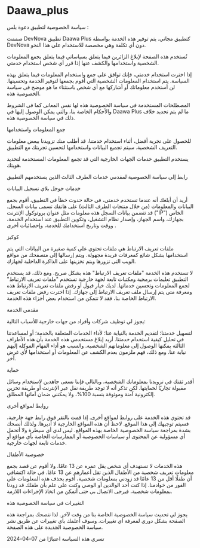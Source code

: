 # Daawa_plus
سياسة الخصوصية لتطبيق دعوة بلس :

صممت DevNova تطبيق Daawa Plus كتطبيق مجاني. يتم توفير هذه الخدمة بواسطة DevNova دون أي تكلفة وهي مخصصة للاستخدام على هذا النحو.

تُستخدم هذه الصفحة لإبلاغ الزائرين فيما يتعلق بسياساتي فيما يتعلق بجمع المعلومات الشخصية واستخدامها والكشف عنها إذا قرر أي شخص استخدام خدمتي.

إذا اخترت استخدام خدمتي، فإنك توافق على جمع واستخدام المعلومات فيما يتعلق بهذه السياسة. يتم استخدام المعلومات الشخصية التي أقوم بجمعها لتوفير الخدمة وتحسينها. لن أستخدم معلوماتك أو أشاركها مع أي شخص باستثناء ما هو موضح في سياسة الخصوصية هذه.

المصطلحات المستخدمة في سياسة الخصوصية هذه لها نفس المعاني كما في الشروط والأحكام الخاصة بنا، والتي يمكن الوصول إليها في Daawa Plus ما لم يتم تحديد خلاف ذلك في سياسة الخصوصية هذه.

جمع المعلومات واستخدامها

للحصول على تجربة أفضل، أثناء استخدام خدمتنا، قد أطلب منك تزويدنا ببعض معلومات التعريف الشخصية. سيتم تجميع البيانات واستخدامها لتحسين تجربتك مع التطبيق.

يستخدم التطبيق خدمات الجهات الخارجية التي قد تجمع المعلومات المستخدمة لتحديد هويتك.

رابط إلى سياسة الخصوصية لمقدمي خدمات الطرف الثالث الذين يستخدمهم التطبيق

خدمات جوجل بلاي
تسجيل البيانات

أريد أن أبلغك أنه عندما تستخدم خدمتي، في حالة حدوث خطأ في التطبيق، أقوم بجمع البيانات والمعلومات (من خلال منتجات الطرف الثالث) على هاتفك تسمى بيانات السجل. قد تتضمن بيانات السجل هذه معلومات مثل عنوان بروتوكول الإنترنت ("IP") الخاص بجهازك، واسم الجهاز، وإصدار نظام التشغيل، وتكوين التطبيق عند استخدام الخدمة، ووقت وتاريخ استخدامك للخدمة، وإحصائيات أخرى .

كوكيز

ملفات تعريف الارتباط هي ملفات تحتوي على كمية صغيرة من البيانات التي يتم استخدامها بشكل شائع كمعرفات فريدة مجهولة. ويتم إرسالها إلى متصفحك من مواقع الويب التي تزورها ويتم تخزينها على الذاكرة الداخلية لجهازك.

لا تستخدم هذه الخدمة "ملفات تعريف الارتباط" هذه بشكل صريح. ومع ذلك، قد يستخدم التطبيق تعليمات برمجية ومكتبات تابعة لجهة خارجية تستخدم "ملفات تعريف الارتباط" لجمع المعلومات وتحسين خدماتها. لديك خيار قبول أو رفض ملفات تعريف الارتباط هذه ومعرفة متى يتم إرسال ملف تعريف الارتباط إلى جهازك. إذا اخترت رفض ملفات تعريف الارتباط الخاصة بنا، فقد لا تتمكن من استخدام بعض أجزاء هذه الخدمة.

مقدمي الخدمة

يجوز لي توظيف شركات وأفراد من جهات خارجية للأسباب التالية:

لتسهيل خدمتنا؛
لتقديم الخدمة بالنيابة عنا؛
لأداء الخدمات المتعلقة بالخدمة؛ أو
لمساعدتنا في تحليل كيفية استخدام خدمتنا.
أريد إبلاغ مستخدمي هذه الخدمة بأن هذه الأطراف الثالثة يمكنها الوصول إلى معلوماتهم الشخصية. والسبب هو أداء المهام الموكلة إليهم نيابة عنا. ومع ذلك، فهم ملزمون بعدم الكشف عن المعلومات أو استخدامها لأي غرض آخر.

حماية

أقدر ثقتك في تزويدنا بمعلوماتك الشخصية، وبالتالي فإننا نسعى جاهدين لاستخدام وسائل مقبولة تجاريًا لحمايتها. لكن تذكر أنه لا توجد طريقة نقل عبر الإنترنت أو طريقة تخزين إلكترونية آمنة وموثوقة بنسبة 100%، ولا يمكنني ضمان أمانها المطلق.

روابط لمواقع أخرى

قد تحتوي هذه الخدمة على روابط لمواقع أخرى. إذا قمت بالنقر فوق رابط جهة خارجية، فسيتم توجيهك إلى هذا الموقع. لاحظ أن هذه المواقع الخارجية لا أديرها. ولذلك أنصحك بشدة بمراجعة سياسة الخصوصية الخاصة بهذه المواقع. ليس لدي أي سيطرة ولا أتحمل أي مسؤولية عن المحتوى أو سياسات الخصوصية أو الممارسات الخاصة بأي مواقع أو خدمات تابعة لجهات خارجية.

خصوصية الأطفال

هذه الخدمات لا تستهدف أي شخص يقل عمره عن 13 عامًا. ولا أقوم عن قصد بجمع معلومات تعريف شخصية من الأطفال الذين تقل أعمارهم عن 13 عامًا. في حالة اكتشافي أن طفلًا أقل من 13 عامًا قد زودني بمعلومات شخصية، أقوم بحذف هذه المعلومات على الفور من خوادمنا. إذا كنت أحد الوالدين أو الوصي وكنت على علم بأن طفلك قد زودنا بمعلومات شخصية، فيرجى الاتصال بي حتى أتمكن من اتخاذ الإجراءات اللازمة.

التغييرات في سياسة الخصوصية هذه

يجوز لي تحديث سياسة الخصوصية الخاصة بنا من وقت لآخر. لذا ننصحك بمراجعة هذه الصفحة بشكل دوري لمعرفة أي تغييرات. وسوف أعلمك بأي تغييرات عن طريق نشر سياسة الخصوصية الجديدة على هذه الصفحة.

تسري هذه السياسة اعتبارًا من 07-04-2024

